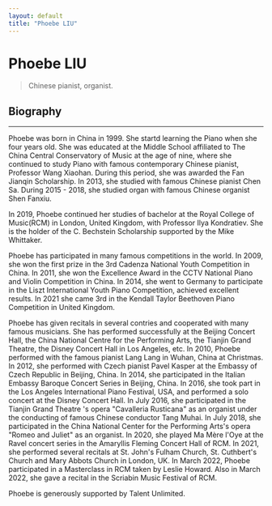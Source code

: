 ```yaml
---
layout: default
title: "Phoebe LIU"
---
```


# Phoebe LIU

> Chinese pianist, organist.

## Biography

---

Phoebe was born in China in 1999. She startd learning the Piano when she four years old. She was educated at the Middle School affiliated to The China Central Conservatory of Music at the age of nine, where she continued to study Piano with famous contemporary Chinese pianist, Professor Wang Xiaohan. During this period, she was awarded the Fan Jianqin Scholarship. In 2013, she studied with famous Chinese pianist Chen Sa. During 2015 - 2018, she studied organ with famous Chinese organist Shen Fanxiu.

In 2019, Phoebe continued her studies of bachelor at the Royal College of Music(RCM) in London, United Kingdom, with Professor Ilya Kondratiev. She is the holder of the C. Bechstein Scholarship supported by the Mike Whittaker.

Phoebe has participated in many famous competitions in the world. In 2009, she won the first prize in the 3rd Cadenza National Youth Competition in China. In 2011, she won the Excellence Award in the CCTV National Piano and Violin Competition in China. In 2014, she went to Germany to participate in the Liszt International Youth Piano Competition, achieved excellent results. In 2021 she came 3rd in the Kendall Taylor Beethoven Piano Competition in United Kingdom. 

Phoebe has given recitals in several contries and cooperated with many famous musicians. She has performed successfully at the Beijing Concert Hall, the China National Centre for the Performing Arts, the Tianjin Grand Theatre, the Disney Concert Hall in Los Angeles, etc. In 2010, Phoebe performed with the famous pianist Lang Lang in Wuhan, China at Christmas. In 2012, she performed with Czech pianist Pavel Kasper at the Embassy of Czech Republic in Beijing, China. In 2014, she participated in the Italian Embassy Baroque Concert Series in Beijing, China. In 2016, she took part in the Los Angeles International Piano Festival, USA, and performed a solo concert at the Disney Concert Hall. In July 2016, she participated in the Tianjin Grand Theatre 's opera "Cavalleria Rusticana" as an organist under the conducting of famous Chinese conductor Tang Muhai. In July 2018, she participated in the China National Center for the Performing Arts's opera "Romeo and Juliet" as an organist. In 2020, she played Ma Mère l'Oye at the Ravel concert series in the Amaryllis Fleming Concert Hall of RCM. In 2021, she performed several recitals at St. John's Fulham Church, St. Cuthbert's Church and Mary Abbots Church in London, UK. In March 2022, Phoebe participated in a Masterclass in RCM taken by Leslie Howard. Also in March 2022, she gave a recital in the Scriabin Music Festival of RCM.

Phoebe is generously supported by Talent Unlimited.

